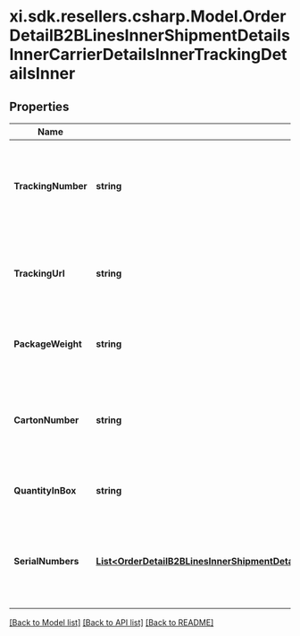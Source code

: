 # xi.sdk.resellers.csharp.Model.OrderDetailB2BLinesInnerShipmentDetailsInnerCarrierDetailsInnerTrackingDetailsInner

## Properties

Name | Type | Description | Notes
------------ | ------------- | ------------- | -------------
**TrackingNumber** | **string** | The tracking number for the shipment containing the line item. | [optional] 
**TrackingUrl** | **string** | The tracking URL for the shipment containing the line item. | [optional] 
**PackageWeight** | **string** | The weight of the package for the line item. | [optional] 
**CartonNumber** | **string** | The shipment carton number that contains the line item. | [optional] 
**QuantityInBox** | **string** | The quantity of line items in the box. | [optional] 
**SerialNumbers** | [**List&lt;OrderDetailB2BLinesInnerShipmentDetailsInnerCarrierDetailsInnerTrackingDetailsInnerSerialNumbersInner&gt;**](OrderDetailB2BLinesInnerShipmentDetailsInnerCarrierDetailsInnerTrackingDetailsInnerSerialNumbersInner.md) | A list of serial numbers of the line items contained in the shipment. | [optional] 

[[Back to Model list]](../README.md#documentation-for-models) [[Back to API list]](../README.md#documentation-for-api-endpoints) [[Back to README]](../README.md)

